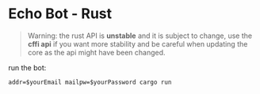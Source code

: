 # Echo Bot - Rust

> Warning: the rust API is **unstable** and it is subject to change, use the **cffi api** if you want more stability and be careful when updating the core as the api might have been changed.


run the bot:
```
addr=$yourEmail mailpw=$yourPassword cargo run 
```